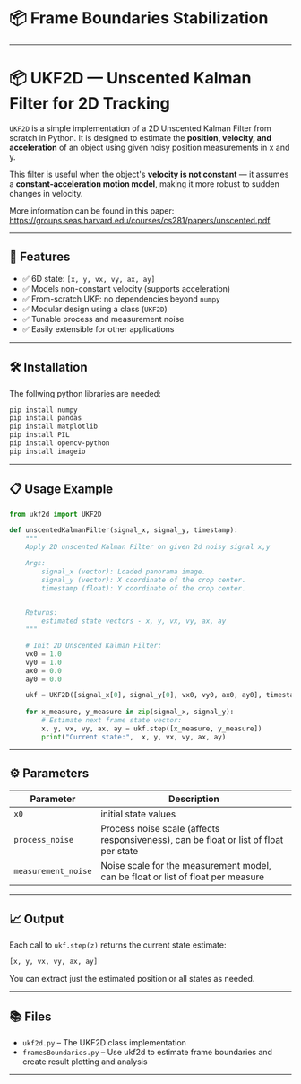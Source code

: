 
# 📦 Frame Boundaries Stabilization


---

# 📦 UKF2D — Unscented Kalman Filter for 2D Tracking

`UKF2D` is a simple implementation of a 2D Unscented Kalman Filter from scratch in Python. It is designed to estimate the **position, velocity, and acceleration** of an object using given noisy position measurements in x and y.

This filter is useful when the object's **velocity is not constant** — it assumes a **constant-acceleration motion model**, making it more robust to sudden changes in velocity.

More information can be found in this paper:
https://groups.seas.harvard.edu/courses/cs281/papers/unscented.pdf

---

## 🚀 Features

- ✅ 6D state: `[x, y, vx, vy, ax, ay]`
- ✅ Models non-constant velocity (supports acceleration)
- ✅ From-scratch UKF: no dependencies beyond `numpy`
- ✅ Modular design using a class (`UKF2D`)
- ✅ Tunable process and measurement noise
- ✅ Easily extensible for other applications

---

## 🛠️ Installation

The follwing python libraries are needed:

```bash
pip install numpy
pip install pandas
pip install matplotlib
pip install PIL
pip install opencv-python
pip install imageio
```

---

## 📋 Usage Example

```python
from ukf2d import UKF2D

def unscentedKalmanFilter(signal_x, signal_y, timestamp):
    """
    Apply 2D unscented Kalman Filter on given 2d noisy signal x,y 

    Args:
        signal_x (vector): Loaded panorama image.
        signal_y (vector): X coordinate of the crop center.
        timestamp (float): Y coordinate of the crop center.
        

    Returns:
        estimated state vectors - x, y, vx, vy, ax, ay 
    """

    # Init 2D Unscented Kalman Filter: 
    vx0 = 1.0
    vy0 = 1.0
    ax0 = 0.0
    ay0 = 0.0

    ukf = UKF2D([signal_x[0], signal_y[0], vx0, vy0, ax0, ay0], timestamp)
    
    for x_measure, y_measure in zip(signal_x, signal_y):
        # Estimate next frame state vector:
        x, y, vx, vy, ax, ay = ukf.step([x_measure, y_measure])
        print("Current state:",  x, y, vx, vy, ax, ay)
```

---

## ⚙️ Parameters

| Parameter         | Description                                           |
|------------------|-------------------------------------------------------|
| `x0`              | initial state values          |
| `process_noise`   | Process noise scale (affects responsiveness), can be float or list of float per state |
| `measurement_noise` | Noise scale for the measurement model, can be float or list of float per measure    |

---

## 📈 Output

Each call to `ukf.step(z)` returns the current state estimate:
```python
[x, y, vx, vy, ax, ay]
```
You can extract just the estimated position or all states as needed.

---


## 📚 Files

- `ukf2d.py` – The UKF2D class implementation
- `framesBoundaries.py` – Use ukf2d to estimate frame boundaries and create result plotting and analysis

---

